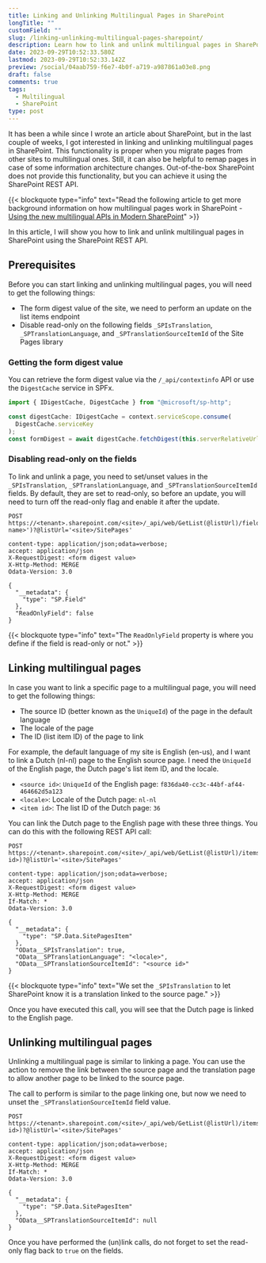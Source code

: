 ```yaml
---
title: Linking and Unlinking Multilingual Pages in SharePoint
longTitle: ""
customField: ""
slug: /linking-unlinking-multilingual-pages-sharepoint/
description: Learn how to link and unlink multilingual pages in SharePoint using the REST API.
date: 2023-09-29T10:52:33.580Z
lastmod: 2023-09-29T10:52:33.142Z
preview: /social/04aab759-f6e7-4b0f-a719-a987861a03e8.png
draft: false
comments: true
tags:
  - Multilingual
  - SharePoint
type: post
---
```


It has been a while since I wrote an article about SharePoint, but in the last couple of weeks, I got interested in linking and unlinking multilingual pages in SharePoint. This functionality is proper when you migrate pages from other sites to multilingual ones. Still, it can also be helpful to remap pages in case of some information architecture changes. Out-of-the-box SharePoint does not provide this functionality, but you can achieve it using the SharePoint REST API.

{{< blockquote type="info" text="Read the following article to get more background information on how multilingual pages work in SharePoint - [Using the new multilingual APIs in Modern SharePoint](https://www.eliostruyf.com/multilingual-apis-modern-sharepoint/)" >}}

In this article, I will show you how to link and unlink multilingual pages in SharePoint using the SharePoint REST API.

## Prerequisites

Before you can start linking and unlinking multilingual pages, you will need to get the following things:

- The form digest value of the site, we need to perform an update on the list items endpoint
- Disable read-only on the following fields `_SPIsTranslation`, `_SPTranslationLanguage`, and `_SPTranslationSourceItemId` of the Site Pages library

### Getting the form digest value

You can retrieve the form digest value via the `/_api/contextinfo` API or use the `DigestCache` service in SPFx.

```typescript 
import { IDigestCache, DigestCache } from "@microsoft/sp-http";

const digestCache: IDigestCache = context.serviceScope.consume(
  DigestCache.serviceKey
);
const formDigest = await digestCache.fetchDigest(this.serverRelativeUrl);
```

### Disabling read-only on the fields

To link and unlink a page, you need to set/unset values in the `_SPIsTranslation`, `_SPTranslationLanguage`, and `_SPTranslationSourceItemId` fields. By default, they are set to read-only, so before an update, you will need to turn off the read-only flag and enable it after the update.

```text 
POST https://<tenant>.sharepoint.com/<site>/_api/web/GetList(@listUrl)/fields/getByInternalNameOrTitle('<internal name>')?@listUrl='<site>/SitePages'

content-type: application/json;odata=verbose;
accept: application/json
X-RequestDigest: <form digest value>
X-Http-Method: MERGE
Odata-Version: 3.0

{
  "__metadata": {
    "type": "SP.Field"
  },
  "ReadOnlyField": false
}
```

{{< blockquote type="info" text="The `ReadOnlyField` property is where you define if the field is read-only or not." >}}

## Linking multilingual pages

In case you want to link a specific page to a multilingual page, you will need to get the following things:

- The source ID (better known as the `UniqueId`) of the page in the default language
- The locale of the page
- The ID (list item ID) of the page to link

For example, the default language of my site is English (en-us), and I want to link a Dutch (nl-nl) page to the English source page. I need the `UniqueId` of the English page, the Dutch page's list item ID, and the locale.

- `<source id>`: `UniqueId` of the English page: `f836da40-cc3c-44bf-af44-464662d5a123`
- `<locale>`: Locale of the Dutch page: `nl-nl`
- `<item id>`: The list ID of the Dutch page: `36`

You can link the Dutch page to the English page with these three things. You can do this with the following REST API call:

```text 
POST https://<tenant>.sharepoint.com/<site>/_api/web/GetList(@listUrl)/items(<item id>)?@listUrl='<site>/SitePages'

content-type: application/json;odata=verbose;
accept: application/json
X-RequestDigest: <form digest value>
X-Http-Method: MERGE
If-Match: *
Odata-Version: 3.0

{
  "__metadata": {
    "type": "SP.Data.SitePagesItem"
  },
  "OData__SPIsTranslation": true,
  "OData__SPTranslationLanguage": "<locale>",
  "OData__SPTranslationSourceItemId": "<source id>"
}
```

{{< blockquote type="info" text="We set the `_SPIsTranslation` to let SharePoint know it is a translation linked to the source page." >}}

Once you have executed this call, you will see that the Dutch page is linked to the English page.

## Unlinking multilingual pages

Unlinking a multilingual page is similar to linking a page. You can use the action to remove the link between the source page and the translation page to allow another page to be linked to the source page.

The call to perform is similar to the page linking one, but now we need to unset the `_SPTranslationSourceItemId` field value.

```text 
POST https://<tenant>.sharepoint.com/<site>/_api/web/GetList(@listUrl)/items(<item id>)?@listUrl='<site>/SitePages'

content-type: application/json;odata=verbose;
accept: application/json
X-RequestDigest: <form digest value>
X-Http-Method: MERGE
If-Match: *
Odata-Version: 3.0

{
  "__metadata": {
    "type": "SP.Data.SitePagesItem"
  },
  "OData__SPTranslationSourceItemId": null
}
```

Once you have performed the (un)link calls, do not forget to set the read-only flag back to `true` on the fields.
